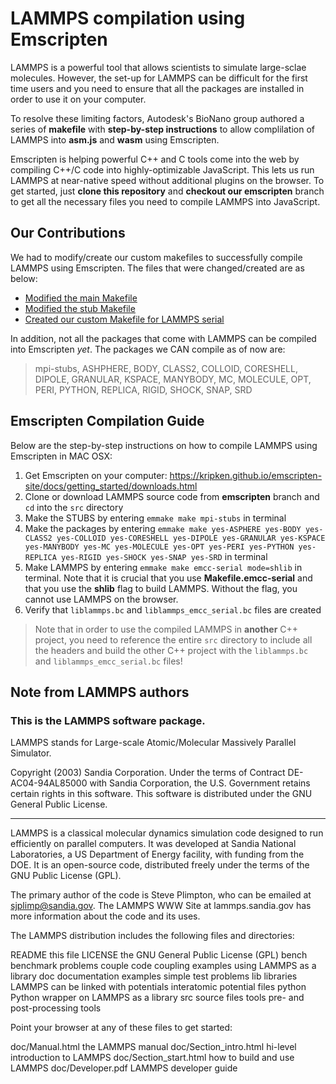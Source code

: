 # LAMMPS compilation using Emscripten

LAMMPS is a powerful tool that allows scientists to simulate large-sclae molecules. However, the set-up for LAMMPS can be difficult for the first time users and you need to ensure that all the packages are installed in order to use it on your computer.

To resolve these limiting factors, Autodesk's BioNano group authored a series of __makefile__ with __step-by-step instructions__ to allow complilation of LAMMPS into __asm.js__ and __wasm__ using Emscripten. 

Emscripten is helping powerful C++ and C tools come into the web by compiling C++/C code into highly-optimizable JavaScript. This lets us run LAMMPS at near-native speed without additional plugins on the browser. To get started, just __clone this repository__ and __checkout our emscripten__ branch to get all the necessary files you need to compile LAMMPS into JavaScript.



## Our Contributions 

We had to modify/create our custom makefiles to successfully compile LAMMPS using Emscripten. The files that were changed/created are as below:

* [Modified the main Makefile](https://github.com/dane1122/lammps/blob/emscripten/src/Makefile)
* [Modified the stub Makefile](https://github.com/dane1122/lammps/blob/emscripten/src/STUBS/Makefile)
* [Created our custom Makefile for LAMMPS serial](https://github.com/dane1122/lammps/blob/emscripten/src/MAKE/MINE/Makefile.emcc-serial)
 
In addition, not all the packages that come with LAMMPS can be compiled into Emscripten *yet*. The packages we CAN compile as of now are:
> mpi-stubs, ASHPHERE, BODY, CLASS2, COLLOID, CORESHELL, DIPOLE, GRANULAR, KSPACE, MANYBODY, MC, MOLECULE, OPT, PERI, PYTHON, REPLICA, RIGID, SHOCK, SNAP, SRD



## Emscripten Compilation Guide 

Below are the step-by-step instructions on how to compile LAMMPS using Emscripten in MAC OSX: 

1. Get Emscripten on your computer: https://kripken.github.io/emscripten-site/docs/getting_started/downloads.html
2. Clone or download LAMMPS source code from __emscripten__ branch and `cd` into the `src` directory
3. Make the STUBS by entering `emmake make mpi-stubs` in terminal
4. Make the packages by entering `emmake make yes-ASPHERE yes-BODY yes-CLASS2 yes-COLLOID yes-CORESHELL yes-DIPOLE yes-GRANULAR yes-KSPACE yes-MANYBODY yes-MC yes-MOLECULE yes-OPT yes-PERI yes-PYTHON yes-REPLICA yes-RIGID yes-SHOCK yes-SNAP yes-SRD` in terminal 
5. Make LAMMPS by entering `emmake make emcc-serial mode=shlib` in terminal. Note that it is crucial that you use __Makefile.emcc-serial__ and that you use the __shlib__ flag to build LAMMPS. Without the flag, you cannot use LAMMPS on the browser. 
6. Verify that `liblammps.bc` and `liblammps_emcc_serial.bc` files are created


> Note that in order to use the compiled LAMMPS in __another__ C++ project, you need to reference the entire `src` directory to include all the headers and build the other C++ project with the `liblammps.bc` and `liblammps_emcc_serial.bc` files! 



## Note from LAMMPS authors
### This is the LAMMPS software package.
LAMMPS stands for Large-scale Atomic/Molecular Massively Parallel
Simulator.

Copyright (2003) Sandia Corporation.  Under the terms of Contract
DE-AC04-94AL85000 with Sandia Corporation, the U.S. Government retains
certain rights in this software.  This software is distributed under
the GNU General Public License.

----------------------------------------------------------------------

LAMMPS is a classical molecular dynamics simulation code designed to
run efficiently on parallel computers.  It was developed at Sandia
National Laboratories, a US Department of Energy facility, with
funding from the DOE.  It is an open-source code, distributed freely
under the terms of the GNU Public License (GPL).

The primary author of the code is Steve Plimpton, who can be emailed
at sjplimp@sandia.gov.  The LAMMPS WWW Site at lammps.sandia.gov has
more information about the code and its uses.

The LAMMPS distribution includes the following files and directories:

README			   this file
LICENSE			   the GNU General Public License (GPL)
bench			   benchmark problems
couple			   code coupling examples using LAMMPS as a library
doc			   documentation
examples		   simple test problems
lib			   libraries LAMMPS can be linked with
potentials		   interatomic potential files
python			   Python wrapper on LAMMPS as a library
src			   source files
tools			   pre- and post-processing tools

Point your browser at any of these files to get started:

doc/Manual.html	           the LAMMPS manual
doc/Section_intro.html	   hi-level introduction to LAMMPS
doc/Section_start.html	   how to build and use LAMMPS
doc/Developer.pdf          LAMMPS developer guide
